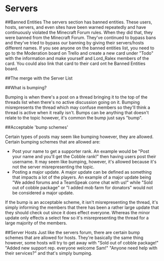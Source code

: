 # Servers 

##Banned Entities
The servers section has banned entities. These users, hosts, servers, and even sites have been warned repeatedly and have continuously violated the Minecraft Forum rules. When they did that, they were banned from the Minecraft Forum. They've continued to bypass bans and they've tried to bypass our banning by giving their servers/hosts different names. If you see anyone on the banned entities list, you need to go to the Moderation board on Trello and create a new card under "Todo" with the information and make yourself and Lord_Ralex members of the card. You could also link that card to their card ont he Banned Entities board.

##The merge with the Server List

##What is bumping?

Bumping is when there's a post on a thread bringing it to the top of the threads list when there's no active discussion going on it. Bumping misrepresents the thread which may confuse members so they'll think a thread is active when it really isn't. Bumps can be anything that doesn't relate to the topic however, it's common the bump just says "bump".

##Acceptable 'bump schemes'

Certain types of posts may seem like bumping however, they are allowed. Certain bumping schemes that are allowed are:
* Post your name to get a supporter rank. An example would be "Post your name and you'll get the Cobble rank!" then having users post their username. It may seem like bumping, however, it's allowed because it's not the server misrepresenting the topic.
* Posting a major update. A major update can be defined as something that impacts a lot of the players. An example of a major update being "We added forums and a TeamSpeak come chat with us!" while "Sold out of cobble package" or "I added mob farm for donators" would not be considered a major update.

If the bump is an acceptable scheme, it isn't misrepresenting the thread, it's simply informing the members that there has been a rather large update that they should check out since it does effect everyone. Whereas the minor update only effects a select few so it's misrepresenting the thread for a large majority of the members.

##Server Hosts
Just like the servers forum, there are certain bump schemes that are allowed for hosts. They're basically the same thing however, some hosts will try to get away with "Sold out of cobble package!" "Added new support rep. everyone welcome Sam!" "Anyone need help with their services?" and that's simply bumping. 
